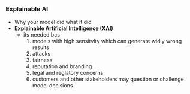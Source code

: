 ### Explainable AI
- Why your model did what it did
- __Explainable Artificial Intelligence (XAI)__
    - its needed bcs
        1. models with high sensitvity which can generate widly wrong results
        2. attacks
        3. fairness
        4. reputation and branding
        5. legal and reglatory concerns
        6. customers and other stakeholders may question or challenge model decisions


